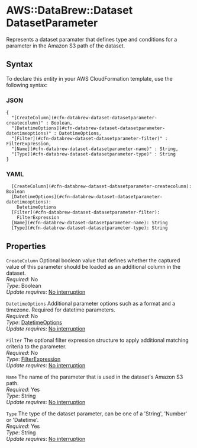 # AWS::DataBrew::Dataset DatasetParameter<a name="aws-properties-databrew-dataset-datasetparameter"></a>

Represents a dataset paramater that defines type and conditions for a parameter in the Amazon S3 path of the dataset\.

## Syntax<a name="aws-properties-databrew-dataset-datasetparameter-syntax"></a>

To declare this entity in your AWS CloudFormation template, use the following syntax:

### JSON<a name="aws-properties-databrew-dataset-datasetparameter-syntax.json"></a>

```
{
  "[CreateColumn](#cfn-databrew-dataset-datasetparameter-createcolumn)" : Boolean,
  "[DatetimeOptions](#cfn-databrew-dataset-datasetparameter-datetimeoptions)" : DatetimeOptions,
  "[Filter](#cfn-databrew-dataset-datasetparameter-filter)" : FilterExpression,
  "[Name](#cfn-databrew-dataset-datasetparameter-name)" : String,
  "[Type](#cfn-databrew-dataset-datasetparameter-type)" : String
}
```

### YAML<a name="aws-properties-databrew-dataset-datasetparameter-syntax.yaml"></a>

```
  [CreateColumn](#cfn-databrew-dataset-datasetparameter-createcolumn): Boolean
  [DatetimeOptions](#cfn-databrew-dataset-datasetparameter-datetimeoptions): 
    DatetimeOptions
  [Filter](#cfn-databrew-dataset-datasetparameter-filter): 
    FilterExpression
  [Name](#cfn-databrew-dataset-datasetparameter-name): String
  [Type](#cfn-databrew-dataset-datasetparameter-type): String
```

## Properties<a name="aws-properties-databrew-dataset-datasetparameter-properties"></a>

`CreateColumn`  <a name="cfn-databrew-dataset-datasetparameter-createcolumn"></a>
Optional boolean value that defines whether the captured value of this parameter should be loaded as an additional column in the dataset\.  
*Required*: No  
*Type*: Boolean  
*Update requires*: [No interruption](https://docs.aws.amazon.com/AWSCloudFormation/latest/UserGuide/using-cfn-updating-stacks-update-behaviors.html#update-no-interrupt)

`DatetimeOptions`  <a name="cfn-databrew-dataset-datasetparameter-datetimeoptions"></a>
Additional parameter options such as a format and a timezone\. Required for datetime parameters\.  
*Required*: No  
*Type*: [DatetimeOptions](aws-properties-databrew-dataset-datetimeoptions.md)  
*Update requires*: [No interruption](https://docs.aws.amazon.com/AWSCloudFormation/latest/UserGuide/using-cfn-updating-stacks-update-behaviors.html#update-no-interrupt)

`Filter`  <a name="cfn-databrew-dataset-datasetparameter-filter"></a>
The optional filter expression structure to apply additional matching criteria to the parameter\.  
*Required*: No  
*Type*: [FilterExpression](aws-properties-databrew-dataset-filterexpression.md)  
*Update requires*: [No interruption](https://docs.aws.amazon.com/AWSCloudFormation/latest/UserGuide/using-cfn-updating-stacks-update-behaviors.html#update-no-interrupt)

`Name`  <a name="cfn-databrew-dataset-datasetparameter-name"></a>
The name of the parameter that is used in the dataset's Amazon S3 path\.  
*Required*: Yes  
*Type*: String  
*Update requires*: [No interruption](https://docs.aws.amazon.com/AWSCloudFormation/latest/UserGuide/using-cfn-updating-stacks-update-behaviors.html#update-no-interrupt)

`Type`  <a name="cfn-databrew-dataset-datasetparameter-type"></a>
The type of the dataset parameter, can be one of a 'String', 'Number' or 'Datetime'\.  
*Required*: Yes  
*Type*: String  
*Update requires*: [No interruption](https://docs.aws.amazon.com/AWSCloudFormation/latest/UserGuide/using-cfn-updating-stacks-update-behaviors.html#update-no-interrupt)